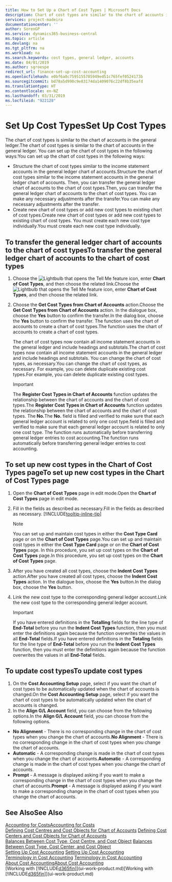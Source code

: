 ```yaml
---
title: How to Set Up a Chart of Cost Types | Microsoft Docs
description: Chart of cost types are similar to the chart of accounts in the general ledger.
services: project-madeira
documentationcenter: ''
author: SorenGP
ms.service: dynamics365-business-central
ms.topic: article
ms.devlang: na
ms.tgt_pltfrm: na
ms.workload: na
ms.search.keywords: cost types, general ledger, accounts
ms.date: 04/01/2019
ms.author: sgroespe
redirect_url: finance-set-up-cost-accounting
ms.openlocfilehash: e0bf6a8c7595155785949ed51c765fef0524173b
ms.sourcegitcommit: bd78a5d990c9e83174da1409076c22df8b35eafd
ms.translationtype: HT
ms.contentlocale: en-NZ
ms.lasthandoff: 03/31/2019
ms.locfileid: "922128"
---
```

# <a name="set-up-cost-types"></a><span data-ttu-id="d7105-103">Set Up Cost Types</span><span class="sxs-lookup"><span data-stu-id="d7105-103">Set Up Cost Types</span></span>
<span data-ttu-id="d7105-104">The chart of cost types is similar to the chart of accounts in the general ledger.</span><span class="sxs-lookup"><span data-stu-id="d7105-104">The chart of cost types is similar to the chart of accounts in the general ledger.</span></span> <span data-ttu-id="d7105-105">You can set up the chart of cost types in the following ways:</span><span class="sxs-lookup"><span data-stu-id="d7105-105">You can set up the chart of cost types in the following ways:</span></span>  

-   <span data-ttu-id="d7105-106">Structure the chart of cost types similar to the income statement accounts in the general ledger chart of accounts.</span><span class="sxs-lookup"><span data-stu-id="d7105-106">Structure the chart of cost types similar to the income statement accounts in the general ledger chart of accounts.</span></span> <span data-ttu-id="d7105-107">Then, you can transfer the general ledger chart of accounts to the chart of cost types.</span><span class="sxs-lookup"><span data-stu-id="d7105-107">Then, you can transfer the general ledger chart of accounts to the chart of cost types.</span></span> <span data-ttu-id="d7105-108">You can make any necessary adjustments after the transfer.</span><span class="sxs-lookup"><span data-stu-id="d7105-108">You can make any necessary adjustments after the transfer.</span></span>  
-   <span data-ttu-id="d7105-109">Create new chart of cost types or add new cost types to existing chart of cost types.</span><span class="sxs-lookup"><span data-stu-id="d7105-109">Create new chart of cost types or add new cost types to existing chart of cost types.</span></span> <span data-ttu-id="d7105-110">You must create each new cost type individually.</span><span class="sxs-lookup"><span data-stu-id="d7105-110">You must create each new cost type individually.</span></span>  

## <a name="to-transfer-the-general-ledger-chart-of-accounts-to-the-chart-of-cost-types"></a><span data-ttu-id="d7105-111">To transfer the general ledger chart of accounts to the chart of cost types</span><span class="sxs-lookup"><span data-stu-id="d7105-111">To transfer the general ledger chart of accounts to the chart of cost types</span></span>  
1.  <span data-ttu-id="d7105-112">Choose the ![Lightbulb that opens the Tell Me feature](media/ui-search/search_small.png "Tell me what you want to do") icon, enter **Chart of Cost Types**, and then choose the related link.</span><span class="sxs-lookup"><span data-stu-id="d7105-112">Choose the ![Lightbulb that opens the Tell Me feature](media/ui-search/search_small.png "Tell me what you want to do") icon, enter **Chart of Cost Types**, and then choose the related link.</span></span>  
2.  <span data-ttu-id="d7105-113">Choose the **Get Cost Types from Chart of Accounts** action.</span><span class="sxs-lookup"><span data-stu-id="d7105-113">Choose the **Get Cost Types from Chart of Accounts** action.</span></span> <span data-ttu-id="d7105-114">In the dialogue box, choose the **Yes** button to confirm the transfer.</span><span class="sxs-lookup"><span data-stu-id="d7105-114">In the dialog box, choose the **Yes** button to confirm the transfer.</span></span> <span data-ttu-id="d7105-115">The function uses the chart of accounts to create a chart of cost types.</span><span class="sxs-lookup"><span data-stu-id="d7105-115">The function uses the chart of accounts to create a chart of cost types.</span></span>  

    <span data-ttu-id="d7105-116">The chart of cost types now contain all income statement accounts in the general ledger and include headings and subtotals.</span><span class="sxs-lookup"><span data-stu-id="d7105-116">The chart of cost types now contain all income statement accounts in the general ledger and include headings and subtotals.</span></span> <span data-ttu-id="d7105-117">You can change the chart of cost types, as necessary.</span><span class="sxs-lookup"><span data-stu-id="d7105-117">You can change the chart of cost types, as necessary.</span></span> <span data-ttu-id="d7105-118">For example, you can delete duplicate existing cost types.</span><span class="sxs-lookup"><span data-stu-id="d7105-118">For example, you can delete duplicate existing cost types.</span></span>  

    > [!IMPORTANT]  
    >  <span data-ttu-id="d7105-119">The **Register Cost Types in Chart of Accounts** function updates the relationship between the chart of accounts and the chart of cost types.</span><span class="sxs-lookup"><span data-stu-id="d7105-119">The **Register Cost Types in Chart of Accounts** function updates the relationship between the chart of accounts and the chart of cost types.</span></span> <span data-ttu-id="d7105-120">The **No.**</span><span class="sxs-lookup"><span data-stu-id="d7105-120">The **No.**</span></span> <span data-ttu-id="d7105-121">field is filled and verified to make sure that each general ledger account is related to only one cost type.</span><span class="sxs-lookup"><span data-stu-id="d7105-121">field is filled and verified to make sure that each general ledger account is related to only one cost type.</span></span> <span data-ttu-id="d7105-122">The function runs automatically before transferring general ledger entries to cost accounting.</span><span class="sxs-lookup"><span data-stu-id="d7105-122">The function runs automatically before transferring general ledger entries to cost accounting.</span></span>  

## <a name="to-set-up-new-cost-types-in-the-chart-of-cost-types-page"></a><span data-ttu-id="d7105-123">To set up new cost types in the Chart of Cost Types page</span><span class="sxs-lookup"><span data-stu-id="d7105-123">To set up new cost types in the Chart of Cost Types page</span></span>  
1.  <span data-ttu-id="d7105-124">Open the **Chart of Cost Types** page in edit mode.</span><span class="sxs-lookup"><span data-stu-id="d7105-124">Open the **Chart of Cost Types** page in edit mode.</span></span>  
2.  <span data-ttu-id="d7105-125">Fill in the fields as described as necessary.</span><span class="sxs-lookup"><span data-stu-id="d7105-125">Fill in the fields as described as necessary.</span></span> [!INCLUDE[tooltip-inline-tip](includes/tooltip-inline-tip_md.md)]

    > [!NOTE]  
    >  <span data-ttu-id="d7105-126">You can set up and maintain cost types in either the **Cost Type Card** page or on the **Chart of Cost Types** page.</span><span class="sxs-lookup"><span data-stu-id="d7105-126">You can set up and maintain cost types in either the **Cost Type Card** page or on the **Chart of Cost Types** page.</span></span> <span data-ttu-id="d7105-127">In this procedure, you set up cost types on the **Chart of Cost Types** page.</span><span class="sxs-lookup"><span data-stu-id="d7105-127">In this procedure, you set up cost types on the **Chart of Cost Types** page.</span></span>

3.  <span data-ttu-id="d7105-128">After you have created all cost types, choose the **Indent Cost Types** action.</span><span class="sxs-lookup"><span data-stu-id="d7105-128">After you have created all cost types, choose the **Indent Cost Types** action.</span></span> <span data-ttu-id="d7105-129">In the dialogue box, choose the **Yes** button.</span><span class="sxs-lookup"><span data-stu-id="d7105-129">In the dialog box, choose the **Yes** button.</span></span>  
4.  <span data-ttu-id="d7105-130">Link the new cost type to the corresponding general ledger account.</span><span class="sxs-lookup"><span data-stu-id="d7105-130">Link the new cost type to the corresponding general ledger account.</span></span>  

    > [!IMPORTANT]  
    >  <span data-ttu-id="d7105-131">If you have entered definitions in the **Totalling** fields for the line type of **End-Total** before you run the **Indent Cost Types** function, then you must enter the definitions again because the function overwrites the values in all **End-Total** fields.</span><span class="sxs-lookup"><span data-stu-id="d7105-131">If you have entered definitions in the **Totaling** fields for the line type of **End-Total** before you run the **Indent Cost Types** function, then you must enter the definitions again because the function overwrites the values in all **End-Total** fields.</span></span>  

## <a name="to-update-cost-types"></a><span data-ttu-id="d7105-132">To update cost types</span><span class="sxs-lookup"><span data-stu-id="d7105-132">To update cost types</span></span>  
1.  <span data-ttu-id="d7105-133">On the **Cost Accounting Setup** page, select if you want the chart of cost types to be automatically updated when the chart of accounts is changed.</span><span class="sxs-lookup"><span data-stu-id="d7105-133">On the **Cost Accounting Setup** page, select if you want the chart of cost types to be automatically updated when the chart of accounts is changed.</span></span>  
2.  <span data-ttu-id="d7105-134">In the **Align G/L Account** field, you can choose from the following options.</span><span class="sxs-lookup"><span data-stu-id="d7105-134">In the **Align G/L Account** field, you can choose from the following options.</span></span>  

- <span data-ttu-id="d7105-135">**No Alignment** - There is no corresponding change in the chart of cost types when you change the chart of accounts.</span><span class="sxs-lookup"><span data-stu-id="d7105-135">**No Alignment** - There is no corresponding change in the chart of cost types when you change the chart of accounts.</span></span>  
- <span data-ttu-id="d7105-136">**Automatic** - A corresponding change is made in the chart of cost types when you change the chart of accounts.</span><span class="sxs-lookup"><span data-stu-id="d7105-136">**Automatic** - A corresponding change is made in the chart of cost types when you change the chart of accounts.</span></span>  
- <span data-ttu-id="d7105-137">**Prompt** - A message is displayed asking if you want to make a corresponding change in the chart of cost types when you change the chart of accounts.</span><span class="sxs-lookup"><span data-stu-id="d7105-137">**Prompt** - A message is displayed asking if you want to make a corresponding change in the chart of cost types when you change the chart of accounts.</span></span>  

## <a name="see-also"></a><span data-ttu-id="d7105-138">See Also</span><span class="sxs-lookup"><span data-stu-id="d7105-138">See Also</span></span>  
[<span data-ttu-id="d7105-139">Accounting for Costs</span><span class="sxs-lookup"><span data-stu-id="d7105-139">Accounting for Costs</span></span>](finance-manage-cost-accounting.md)  
<span data-ttu-id="d7105-140">[Defining Cost Centres and Cost Objects for Chart of Accounts](finance-defining-cost-centers-and-cost-objects-for-chart-of-accounts.md) </span><span class="sxs-lookup"><span data-stu-id="d7105-140">[Defining Cost Centers and Cost Objects for Chart of Accounts](finance-defining-cost-centers-and-cost-objects-for-chart-of-accounts.md) </span></span>  
<span data-ttu-id="d7105-141">[Balances Between Cost Type, Cost Centre, and Cost Object](finance-balances-between-cost-type-cost-center-and-cost-object.md) </span><span class="sxs-lookup"><span data-stu-id="d7105-141">[Balances Between Cost Type, Cost Center, and Cost Object](finance-balances-between-cost-type-cost-center-and-cost-object.md) </span></span>  
<span data-ttu-id="d7105-142">[Setting Up Cost Accounting](finance-set-up-cost-accounting.md) </span><span class="sxs-lookup"><span data-stu-id="d7105-142">[Setting Up Cost Accounting](finance-set-up-cost-accounting.md) </span></span>  
<span data-ttu-id="d7105-143">[Terminology in Cost Accounting](finance-terminology-in-cost-accounting.md) </span><span class="sxs-lookup"><span data-stu-id="d7105-143">[Terminology in Cost Accounting](finance-terminology-in-cost-accounting.md) </span></span>  
[<span data-ttu-id="d7105-144">About Cost Accounting</span><span class="sxs-lookup"><span data-stu-id="d7105-144">About Cost Accounting</span></span>](finance-about-cost-accounting.md)  
<span data-ttu-id="d7105-145">[Working with [!INCLUDE[d365fin](includes/d365fin_md.md)]](ui-work-product.md)</span><span class="sxs-lookup"><span data-stu-id="d7105-145">[Working with [!INCLUDE[d365fin](includes/d365fin_md.md)]](ui-work-product.md)</span></span>
